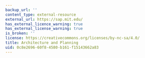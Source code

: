 ```yaml
---
backup_url: ''
content_type: external-resource
external_url: https://sap.mit.edu/
has_external_licence_warning: true
has_external_license_warning: true
is_broken: ''
license: https://creativecommons.org/licenses/by-nc-sa/4.0/
title: Architecture and Planning
uid: 0c8e2696-60f8-4580-b161-f15143662a83
---
```

